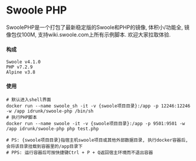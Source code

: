 # Swoole PHP

SwoolePHP是一个打包了最新稳定版的Swoole和PHP的镜像, 体积小/功能全, 镜像包仅100M, 支持wiki.swoole.com上所有示例脚本. 欢迎大家拉取体验.

#### 构成
```
Swoole v4.1.0
PHP v7.2.9
Alpine v3.8
```

#### 使用
```
# 默认进入shell界面
docker run --name swoole_sh -it -v {swoole项目目录}:/app -p 12246:12246 -w /app idrunk/swoole-php /bin/sh
# 执行PHP脚本
docker run --name swoole -it -v {swoole项目目录}:/app -p 9501:9501 -w /app idrunk/swoole-php php test.php
    
# PS: {swoole项目目录}指宿主机swoole项目或其他外部数据目录, 执行docker容器后, 会将该目录挂载到容器里的/app目录下
# PPS: 运行容器后可按快捷键Ctrl + P + Q返回宿主环境而不退出容器
```